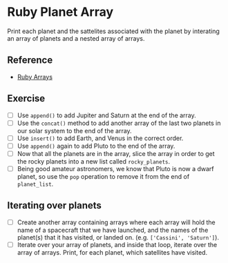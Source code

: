 # Ruby Planet Array

Print each planet and the sattelites associated with the planet by interating an array of planets and a nested array of arrays. 


## Reference

* [Ruby Arrays](http://ruby-doc.org/core-2.4.2/Array.html)


## Exercise

- [ ] Use `append()` to add Jupiter and Saturn at the end of the array.
- [ ] Use the `concat()` method to add another array of the last two planets in our solar system to the end of the array.
- [ ] Use `insert()` to add Earth, and Venus in the correct order.
- [ ] Use `append()` again to add Pluto to the end of the array.
- [ ] Now that all the planets are in the array, slice the array in order to get the rocky planets into a new list called `rocky_planets`.
- [ ] Being good amateur astronomers, we know that Pluto is now a dwarf planet, so use the `pop` operation to remove it from the end of `planet_list`.

## Iterating over planets

- [ ] Create another array containing arrays where each array will hold the name of a spacecraft that we have launched, and the names of the planet(s) that it has visited, or landed on. (e.g. `['Cassini', 'Saturn']`).
- [ ] Iterate over your array of planets, and inside that loop, iterate over the array of arrays. Print, for each planet, which satellites have visited.
